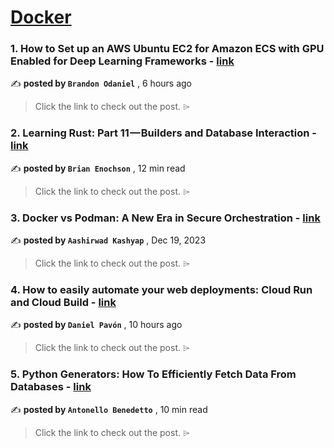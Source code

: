 
<h1><a href=https://medium.com/tag/docker/recommended target="_blank" rel="noopener noreferrer">Docker</a></h1>
<h3>1. How to Set up an AWS Ubuntu EC2 for Amazon ECS with GPU Enabled for Deep Learning Frameworks - <a href=https://medium.com/xylem-data-science-big-data-cloud-engineering/how-to-set-up-an-aws-ubuntu-ec2-for-amazon-ecs-with-gpu-enabled-for-deep-learning-frameworks-ed834e43e8e9?source=tag_recommended_feed---------0-84----------docker----------fb41e888_5e4d_490c_947d_f83ea500f51f------- target="_blank" rel="noopener noreferrer">link</a></h3>

✍️ **posted by `Brandon Odaniel`** <date> , 6 hours ago</date>

<blockquote>Click the link to check out the post. ⌲</blockquote>

<h3>2. Learning Rust: Part 11 — Builders and Database Interaction - <a href=https://medium.com/gitconnected/learning-rust-part-11-builders-and-database-interaction-2c1f3207b6a2?source=tag_recommended_feed---------1-107----------docker----------fb41e888_5e4d_490c_947d_f83ea500f51f------- target="_blank" rel="noopener noreferrer">link</a></h3>

✍️ **posted by `Brian Enochson`** <date> , 12 min read</date>

<blockquote>Click the link to check out the post. ⌲</blockquote>

<h3>3. Docker vs Podman: A New Era in Secure Orchestration - <a href=https://medium.com/gitconnected/docker-vs-podman-a-new-era-in-secure-orchestration-957ea2123098?source=tag_recommended_feed---------2-85----------docker----------fb41e888_5e4d_490c_947d_f83ea500f51f------- target="_blank" rel="noopener noreferrer">link</a></h3>

✍️ **posted by `Aashirwad Kashyap`** <date> , Dec 19, 2023</date>

<blockquote>Click the link to check out the post. ⌲</blockquote>

<h3>4. How to easily automate your web deployments: Cloud Run and Cloud Build - <a href=https://medium.com/@pavon/how-to-easily-automate-your-web-deployments-cloud-run-and-cloud-build-a4e89b27d577?source=tag_recommended_feed---------3-84----------docker----------fb41e888_5e4d_490c_947d_f83ea500f51f------- target="_blank" rel="noopener noreferrer">link</a></h3>

✍️ **posted by `Daniel Pavón`** <date> , 10 hours ago</date>

<blockquote>Click the link to check out the post. ⌲</blockquote>

<h3>5. Python Generators: How To Efficiently Fetch Data From Databases - <a href=https://medium.com/gitconnected/python-generators-how-to-efficiently-fetch-data-from-databases-25f1947f56c0?source=tag_recommended_feed---------4-107----------docker----------fb41e888_5e4d_490c_947d_f83ea500f51f------- target="_blank" rel="noopener noreferrer">link</a></h3>

✍️ **posted by `Antonello Benedetto`** <date> , 10 min read</date>

<blockquote>Click the link to check out the post. ⌲</blockquote>


